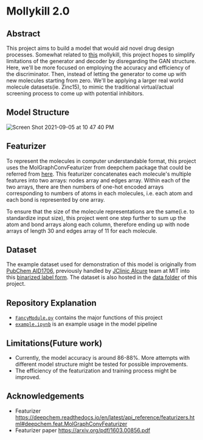 # Mollykill 2.0

## Abstract

This project aims to build a model that would aid novel drug design processes. Somewhat related to [this](https://github.com/susanzhang233/mollykill) mollykill, this project hopes to simplify limitations of the generator and decoder by disregarding the GAN structure. Here, we'll be more focused on employing the accuracy and efficiency of the discriminator. Then, instead of letting the generator to come up with new molecules starting from zero. We'll be applying a larger real world molecule datasets(ie. Zinc15), to mimic the traditional virtual/actual screening process to come up with potential inhibitors.


## Model Structure
![Screen Shot 2021-09-05 at 10 47 40 PM](https://user-images.githubusercontent.com/67823308/132131090-3829f4d7-97d4-43c2-a5c7-fe4c4f95ed19.png)

## Featurizer
To represent the molecules in computer understandable format, this project uses the MolGraphConvFeaturizer from deepchem package that could be referred from [here](https://deepchem.readthedocs.io/en/latest/api_reference/featurizers.html#deepchem.feat.MolGraphConvFeaturizer).
This featurizer concatenates each molecule's multiple features into two arrays: nodes array and edges array. Within each of the two arrays, there are then numbers of one-hot encoded arrays corresponding to numbers of atoms in each molecules, i.e. each atom and each bond is represented by one array.

To ensure that the size of the molecule representations are the same(i.e. to standardize input size), this project went one step further to sum up the atom and bond arrays along each column, therefore ending up with node arrays of length 30 and edges array of 11 for each molecule.


## Dataset
The example dataset used for demonstration of this model is originally from [PubChem AID1706](https://pubchem.ncbi.nlm.nih.gov/bioassay/1706), previously handled by [JClinic AIcure](https://www.aicures.mit.edu/) team at MIT into this [binarized label form](https://github.com/yangkevin2/coronavirus_data/blob/master/data/AID1706_binarized_sars.csv).
The dataset is also hosted in the [data folder](https://github.com/susanzhang233/mollykill_2.0/blob/main/data) of this project.


## Repository Explanation
- [`FancyModule.py`](https://github.com/susanzhang233/mollykill_2.0/blob/main/FancyModule.py) contains the major functions of this project
- [`example.ipynb`](https://github.com/susanzhang233/mollykill_2.0/blob/main/example.ipynb) is an example usage in the model pipeline



## Limitations(Future work)
- Currently, the model accuracy is around 86-88%. More attempts with different model structure might be tested for possible improvements.
- The efficiency of the featurization and training process might be improved.



## Acknowledgements

- Featurizer https://deepchem.readthedocs.io/en/latest/api_reference/featurizers.html#deepchem.feat.MolGraphConvFeaturizer
- Featurizer paper https://arxiv.org/pdf/1603.00856.pdf
